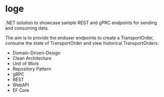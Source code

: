 # loge

.NET solution to showcase sample REST and gPRC endpoints for sending and consuming data.

The aim is to provide the enduser endpoints to create a TransportOrder, consume the state of TransportOrder and view historical TransportOrders.

* Domain-Driven-Design
* Clean Architecture
* Unit of Work
* Repository Pattern
* gRPC
* REST
* WebAPI
* EF Core
 
